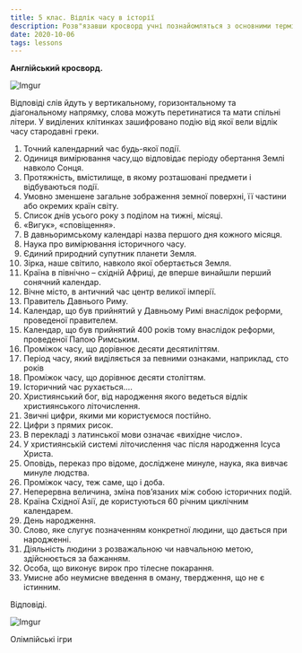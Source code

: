 ```yaml
---
title: 5 клас. Відлік часу в історії
description: Розв"язавши кросворд учні познайомляться з основними термінами та поняттями, що необхідні їм будуть в 5 та наступних класах для розуміння хронології подій та плином часу в історії
date: 2020-10-06
tags: lessons
---
```


**Англійський кросворд.**

![Imgur](https://i.imgur.com/bEMzb6k.png)

Відповіді слів йдуть у вертикальному, горизонтальному та діагональному напрямку, слова можуть перетинатися та мати спільні літери. У виділених клітинках зашифровано подію від якої вели відлік часу стародавні греки.

1. Точний календарний час будь-якої події.
2. Одиниця вимірювання часу,що відповідає періоду обертання Землі навколо Сонця.
3. Протяжність, вмістилище, в якому розташовані предмети і відбуваються події.
4. Умовно зменшене загальне зображення земної поверхні, її частини або окремих країн світу.
5. Список днів усього року з поділом на тижні, місяці.
6. «Вигук», «сповіщення».
7. В давньоримському календарі назва першого дня кожного місяця.
8. Наука про вимірювання історичного часу.
9. Єдиний природний супутник планети Земля.
10. Зірка, наше світило, навколо якої обертається Земля.
11. Країна в північно – східній Африці, де вперше винайшли перший сонячний календар.
12. Вічне місто, в античний час центр великої імперії.
13. Правитель Давнього Риму.
14. Календар, що був прийнятий у Давньому Римі внаслідок реформи, проведеної правителем.
15. Календар, що був прийнятий 400 років тому внаслідок реформи, проведеної Папою Римським.
16. Проміжок часу, що дорівнює десяти десятиліттям.
17. Період часу, який виділяється за певними ознаками, наприклад, сто років
18. Проміжок часу, що дорівнює десяти століттям.
19. Історичний час рухається….
20. Християнський бог, від народження якого ведеться відлік християнського літочислення.
21. Звичні цифри, якими ми користуємося постійно.
22. Цифри з прямих рисок.
23. В перекладі з латинської мови означає «вихідне число».
24. У християнській системі літочислення час після народження Ісуса Христа.
25. Оповідь, переказ про відоме, досліджене минуле, наука, яка вивчає минуле людства.
26. Проміжок часу, теж саме, що і доба.
27. Неперервна величина, зміна пов’язаних між собою історичних подій.
28. Країна Східної Азії, де користуються 60 річним циклічним календарем.
29. День народження.
30. Слово, яке слугує позначенням конкретної людини, що дається при народженні.
31. Діяльність людини з розважальною чи навчальною метою, здійснюється за бажанням.
32. Особа, що виконує вирок про тілесне покарання.
33. Умисне або неумисне введення в оману, твердження, що не є істинним.

Відповіді.

![Imgur](https://i.imgur.com/2Kt4vrE.png)

Олімпійські ігри